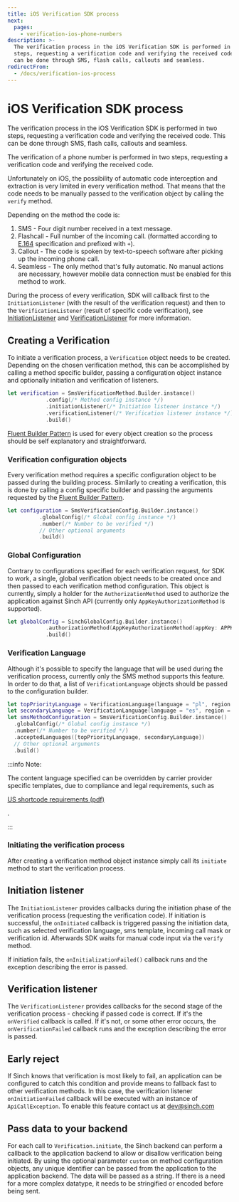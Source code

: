 ```yaml
---
title: iOS Verification SDK process
next:
  pages:
    - verification-ios-phone-numbers
description: >-
  The verification process in the iOS Verification SDK is performed in two
  steps, requesting a verification code and verifying the received code. This
  can be done through SMS, flash calls, callouts and seamless.
redirectFrom:
  - /docs/verification-ios-process
---
```


# iOS Verification SDK process

The verification process in the iOS Verification SDK is performed in two steps, requesting a verification code and verifying the received code. This can be done through SMS, flash calls, callouts and seamless.

The verification of a phone number is performed in two steps, requesting a verification code and verifying the received code.

Unfortunately on iOS, the possibility of automatic code interception and extraction is very limited in every verification method. That means that the code needs to be manually passed to the verification object by calling the `verify` method.

Depending on the method the code is:

1. SMS - Four digit number received in a text message.
2. Flashcall - Full number of the incoming call. (formatted according to [E.164](http://en.wikipedia.org/wiki/E.164) specification and prefixed with `+`).
3. Callout - The code is spoken by text-to-speech software after picking up the incoming phone call.
4. Seamless - The only method that's fully automatic. No manual actions are necessary, however mobile data connection must be enabled for this method to work.

During the process of every verification, SDK will callback first to the `InitiationListener` (with the result of the verification request) and then to the `VerificationListener` (result of specific code verification), see [InitiationListener](#initiation-listener) and [VerificationListener](#verification-listener) for more information.

## Creating a Verification

To initiate a verification process, a `Verification` object needs to be created. Depending on the chosen verification method, this can be accomplished by calling a method specific builder, passing a configuration object instance and optionally initiation and verification of listeners.

```swift
let verification = SmsVerificationMethod.Builder.instance()
            .config(/* Method config instance */)
            .initiationListener(/* Initiation listener instance */)
            .verificationListener(/* Verification listener instance */)
            .build()
```

[Fluent Builder Pattern](https://dzone.com/articles/fluent-builder-pattern) is used for every object creation so the process should be self explanatory and straightforward.

### Verification configuration objects

Every verification method requires a specific configuration object to be passed during the building process. Similarly to creating a verification, this is done by calling a config specific builder and passing the arguments requested by the [Fluent Builder Pattern](https://dzone.com/articles/fluent-builder-pattern).

```swift
let configuration = SmsVerificationConfig.Builder.instance()
          .globalConfig(/* Global config instance */)
          .number(/* Number to be verified */)
          // Other optional arguments
          .build()
```

### Global Configuration

Contrary to configurations specified for each verification request, for SDK to work, a single, global verification object needs to be created once and then passed to each verification method configuration. This object is currently, simply a holder for the `AuthorizationMethod` used to authorize the application against Sinch API (currently only `AppKeyAuthorizationMethod` is supported).

```swift
let globalConfig = SinchGlobalConfig.Builder.instance()
            .authorizationMethod(AppKeyAuthorizationMethod(appKey: APPKEY))
            .build()
```

### Verification Language

Although it's possible to specify the language that will be used during the verification process, currently only the SMS method supports this feature. In order to do that, a list of `VerificationLanguage` objects should be passed to the configuration builder.

```swift
let topPriorityLanguage = VerificationLanguage(language = "pl", region = "PL", weight = 1)
let secondaryLanguage = VerificationLanguage(language = "es", region = "ES", weight = 0.33)
let smsMethodConfiguration = SmsVerificationConfig.Builder.instance()
  .globalConfig(/* Global config instance */)
  .number(/* Number to be verified */)
  .acceptedLanguages([topPriorityLanguage, secondaryLanguage])
  // Other optional arguments
  .build()
```

:::info Note:

The content language specified can be overridden by carrier provider specific templates, due to compliance and legal requirements, such as

[US shortcode requirements (pdf)](https://www.wmcglobal.com/storage/us_resources/ctia-short-code-monitoring-handbook-current-Short-Code-Monitoring-Handbook-v1.7.pdf)

.

:::

### Initiating the verification process

After creating a verification method object instance simply call its `initiate` method to start the verification process.

## Initiation listener

The `InitiationListener` provides callbacks during the initiation phase of the verification process (requesting the verification code). If initiation is successful, the `onInitiated` callback is triggered passing the initiation data, such as selected verification language, sms template, incoming call mask or verification id. Afterwards SDK waits for manual code input via the `verify` method.

If initiation fails, the `onInitializationFailed()` callback runs and the exception describing the error is passed.

## Verification listener

The `VerificationListener` provides callbacks for the second stage of the verification process - checking if passed code is correct. If it's the `onVerified` callback is called. If it's not, or some other error occurs, the `onVerificationFailed` callback runs and the exception describing the error is passed.

## Early reject

If Sinch knows that verification is most likely to fail, an application can be configured to catch this condition and provide means to fallback fast to other verification methods. In this case, the verification listener `onInitiationFailed` callback will be executed with an instance of `ApiCallException`. To enable this feature contact us at <dev@sinch.com>

## Pass data to your backend

For each call to `Verification.initiate`, the Sinch backend can perform a callback to the application backend to allow or disallow verification being initiated. By using the optional parameter `custom` on method configuration objects, any unique identifier can be passed from the application to the application backend. The data will be passed as a string. If there is a need for a more complex datatype, it needs to be stringified or encoded before being sent.
